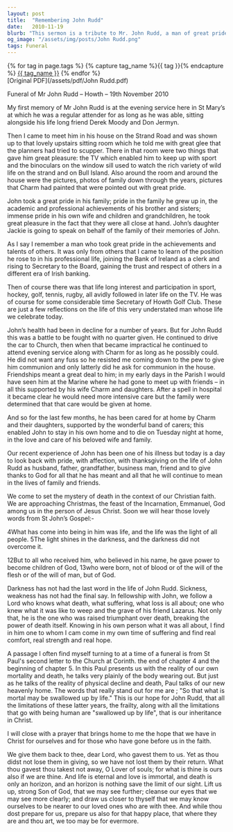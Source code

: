 ```yaml
---
layout: post
title:  "Remembering John Rudd"
date:   2010-11-19
blurb: "This sermon is a tribute to Mr. John Rudd, a man of great pride in his family and achievements. Despite his declining health, he fought bravely and continued to attend church services. He was a man of great interest in sports and held a significant position in his professional life. His life is celebrated with affection and thanksgiving."
og_image: "/assets/img/posts/John Rudd.png"
tags: Funeral
---    
```

<div class="tag-pills">
  {% for tag in page.tags %}
    {% capture tag_name %}{{ tag }}{% endcapture %}
    <a href="{{ site.baseurl }}/tag/{{ tag_name }}" class="tag-pill">{{ tag_name }}</a>
  {% endfor %}
</div>
[Original PDF](/assets/pdf/John Rudd.pdf)

Funeral of Mr John Rudd – Howth – 19th November 2010

My first memory of Mr John Rudd is at the evening service here in St Mary’s at which he was a regular attender for as long as he was able, sitting alongside his life long friend Derek Moody and Don Jermyn.

Then I came to meet him in his house on the Strand Road and was shown up to that lovely upstairs sitting room which he told me with great glee that the planners had tried to scupper. There in that room were two things that gave him great pleasure: the TV which enabled him to keep up with sport and the binoculars on the window sill used to watch the rich variety of wild life on the strand and on Bull Island. Also around the room and around the house were the pictures, photos of family down through the years, pictures that Charm had painted that were pointed out with great pride.

John took a great pride in his family; pride in the family he grew up in, the academic and professional achievements of his brother and sisters; immense pride in his own wife and children and grandchildren, he took great pleasure in the fact that they were all close at hand. John’s daughter Jackie is going to speak on behalf of the family of their memories of John.

As I say I remember a man who took great pride in the achievements and talents of others. It was only from others that I came to learn of the position he rose to in his professional life, joining the Bank of Ireland as a clerk and rising to Secretary to the Board, gaining the trust and respect of others in a different era of Irish banking.

Then of course there was that life long interest and participation in sport, hockey, golf, tennis, rugby, all avidly followed in later life on the TV. He was of course for some considerable time Secretary of Howth Golf Club. These are just a few reflections on the life of this very understated man whose life we celebrate today.

John’s health had been in decline for a number of years. But for John Rudd this was a battle to be fought with no quarter given. He continued to drive the car to Church, then when that became impractical he continued to attend evening service along with Charm for as long as he possibly could. He did not want any fuss so he resisted me coming down to the pew to give him communion and only latterly did he ask for communion in the house. Friendships meant a great deal to him; in my early days in the Parish I would have seen him at the Marine where he had gone to meet up with friends – in all this supported by his wife Charm and daughters. After a spell in hospital it became clear he would need more intensive care but the family were determined that that care would be given at home.

And so for the last few months, he has been cared for at home by Charm and their daughters, supported by the wonderful band of carers; this enabled John to stay in his own home and to die on Tuesday night at home, in the love and care of his beloved wife and family.

Our recent experience of John has been one of his illness but today is a day to look back with pride, with affection, with thanksgiving on the life of John Rudd as husband, father, grandfather, business man, friend and to give thanks to God for all that he has meant and all that he will continue to mean in the lives of family and friends.

We come to set the mystery of death in the context of our Christian faith. We are approaching Christmas, the feast of the Incarnation, Emmanuel, God among us in the person of Jesus Christ. Soon we will hear those lovely words from St John’s Gospel:-

4What has come into being in him was life, and the life was the light of all people. 5The light shines in the darkness, and the darkness did not overcome it.

12But to all who received him, who believed in his name, he gave power to become children of God, 13who were born, not of blood or of the will of the flesh or of the will of man, but of God.

Darkness has not had the last word in the life of John Rudd. Sickness, weakness has not had the final say. In fellowship with John, we follow a Lord who knows what death, what suffering, what loss is all about; one who knew what it was like to weep and the grave of his friend Lazarus. Not only that, he is the one who was raised triumphant over death, breaking the power of death itself. Knowing in his own person what it was all about, I find in him one to whom I cam come in my own time of suffering and find real comfort, real strength and real hope.

A passage I often find myself turning to at a time of a funeral is from St Paul's second letter to the Church at Corinth. the end of chapter 4 and the beginning of chapter 5. In this Paul presents us with the reality of our own mortality and death, he talks very plainly of the body wearing out. But just as he talks of the reality of physical decline and death, Paul talks of our new heavenly home. The words that really stand out for me are ; "So that what is mortal may be swallowed up by life." This is our hope for John Rudd, that all the limitations of these latter years, the frailty, along with all the limitations that go with being human are "swallowed up by life", that is our inheritance in Christ.

I will close with a prayer that brings home to me the hope that we have in Christ for ourselves and for those who have gone before us in the faith.

We give them back to thee, dear Lord, who gavest them to us. Yet as thou didst not lose them in giving, so we have not lost them by their return. What thou gavest thou takest not away, O Lover of souls; for what is thine is ours also if we are thine. And life is eternal and love is immortal, and death is only an horizon, and an horizon is nothing save the limit of our sight. Lift us up, strong Son of God, that we may see further; cleanse our eyes that we may see more clearly; and draw us closer to thyself that we may know ourselves to be nearer to our loved ones who are with thee. And while thou dost prepare for us, prepare us also for that happy place, that where they are and thou art, we too may be for evermore.
